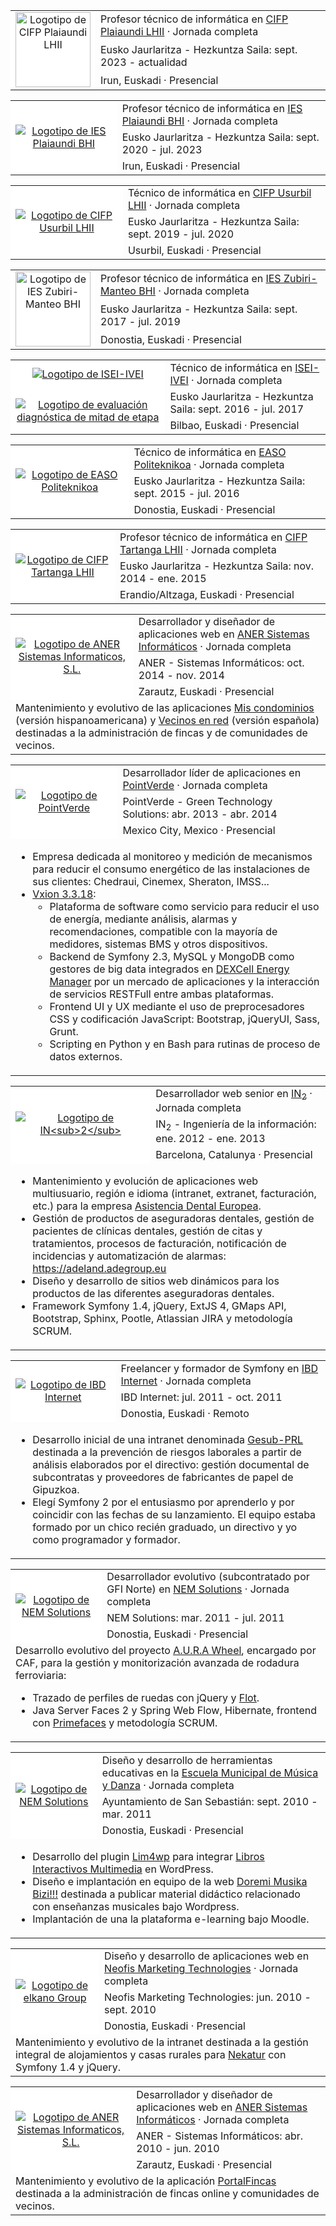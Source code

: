 <table>
    <tr>
        <td rowspan=4 style="background-color: white; text-align: center;">
            <a href="https://www.linkedin.com/company/511597">
                <img src="https://pbs.twimg.com/profile_images/1618962720392445952/txGHTyrk_200x200.jpg" height="120" width="120" alt="Logotipo de CIFP Plaiaundi LHII">
            </a>
        </td>
    </tr>
    <tr>
        <td>Profesor técnico de informática en <a href="https://www.linkedin.com/company/38093566">CIFP Plaiaundi LHII</a> · Jornada completa</td>
    </tr>
    <tr>
        <td>Eusko Jaurlaritza - Hezkuntza Saila: sept. 2023 - actualidad</td>
    </tr>
    <tr>
        <td>Irun, Euskadi · Presencial</td>
    </tr>
</table>
<table>
    <tr>
        <td rowspan=4 style="background-color: white; text-align: center;">
            <a href="https://www.linkedin.com/company/511597">
                <img src="https://plaiaundi.hezkuntza.net/image/layout_set_logo?img_id=116817" alt="Logotipo de IES Plaiaundi BHI">
            </a>
        </td>
    </tr>
    <tr>
        <td>Profesor técnico de informática en <a href="https://www.linkedin.com/company/38093566">IES Plaiaundi BHI</a> · Jornada completa</td>
    </tr>
    <tr>
        <td>Eusko Jaurlaritza - Hezkuntza Saila: sept. 2020 - jul. 2023</td>
    </tr>
    <tr>
        <td>Irun, Euskadi · Presencial</td>
    </tr>
</table>
<table>
    <tr>
        <td rowspan=4 style="background-color: white; text-align: center;">
            <a href="https://www.linkedin.com/company/511597">
                <img src="https://lhusurbil.eus/web/Paginas/img/logo_centro_entrada.png" alt="Logotipo de CIFP Usurbil LHII">
            </a>
        </td>
    </tr>
    <tr>
        <td>Técnico de informática en <a href="https://www.linkedin.com/company/822872">CIFP Usurbil LHII</a> · Jornada completa</td>
    </tr>
    <tr>
        <td>Eusko Jaurlaritza - Hezkuntza Saila: sept. 2019 - jul. 2020</td>
    </tr>
    <tr>
        <td>Usurbil, Euskadi · Presencial</td>
    </tr>
</table>
<table>
    <tr>
        <td rowspan=4 style="background-color: white; text-align: center;">
            <a href="https://www.linkedin.com/company/511597">
                <img src="https://pbs.twimg.com/profile_images/1288208722083360769/RicpLCFJ_200x200.png" height="120" width="120" alt="Logotipo de IES Zubiri-Manteo BHI">
            </a>
        </td>
    </tr>
    <tr>
        <td>Profesor técnico de informática en <a href="https://zubirimanteo.hezkuntza.net">IES Zubiri-Manteo BHI</a> · Jornada completa</td>
    </tr>
    <tr>
        <td>Eusko Jaurlaritza - Hezkuntza Saila: sept. 2017 - jul. 2019</td>
    </tr>
    <tr>
        <td>Donostia, Euskadi · Presencial</td>
    </tr>
</table>
<table>
    <tr>
        <td rowspan=2 style="background-color: white; text-align: center;">
            <a href="https://isei-ivei.euskadi.eus">
                <img src="https://isei-ivei.euskadi.eus/image/company_logo?img_id=1002911&amp;t=1700740954187" alt="Logotipo de ISEI-IVEI">
            </a>
        </td>
    </tr>
    <tr>
        <td>Técnico de informática en <a href="https://isei-ivei.euskadi.eus/es/ed-2017">ISEI-IVEI</a> · Jornada completa</td>
    </tr>
    <tr>
        <td rowspan=3 style="background-color: white; text-align: center;">
            <a href="https://github.com/InoreNeronI/ed.17">
                <img src="https://isei-ivei.euskadi.eus/documents/635622/5512764/ED23LOGOA/ae5cfce2-ed16-5239-155a-f6f28432cbea" alt="Logotipo de evaluación diagnóstica de mitad de etapa">
            </a>
        </td>
    </tr>
    <tr>
        <td>Eusko Jaurlaritza - Hezkuntza Saila: sept. 2016 - jul. 2017</td>
    </tr>
    <tr>
        <td>Bilbao, Euskadi · Presencial</td>
    </tr>
</table>
<table>
    <tr>
        <td rowspan=4 style="background-color: white; text-align: center;">
            <a href="https://www.linkedin.com/company/polit-cnico-easo">
                <img src="https://easo.hezkuntza.net/image/layout_set_logo?img_id=113513" alt="Logotipo de EASO Politeknikoa">
            </a>
        </td>
    </tr>
    <tr>
        <td>Técnico de informática en <a href="https://easo.hezkuntza.net">EASO Politeknikoa</a> · Jornada completa</td>
    </tr>
    <tr>
        <td>Eusko Jaurlaritza - Hezkuntza Saila: sept. 2015 - jul. 2016</td>
    </tr>
    <tr>
        <td>Donostia, Euskadi · Presencial</td>
    </tr>
</table>
<table>
    <tr>
        <td rowspan=4 style="background-color: white; text-align: center;">
            <a href="https://www.linkedin.com/company/fp-tartanga">
                <img src="https://www.tartanga.eus/wp-content/themes/tartanga-child/img/logo/logo.png" alt="Logotipo de CIFP Tartanga LHII">
            </a>
        </td>
    </tr>
    <tr>
        <td>Profesor técnico de informática en <a href="https://www.tartanga.eus">CIFP Tartanga LHII</a> · Jornada completa</td>
    </tr>
    <tr>
        <td>Eusko Jaurlaritza - Hezkuntza Saila: nov. 2014 - ene. 2015</td>
    </tr>
    <tr>
        <td>Erandio/Altzaga, Euskadi · Presencial</td>
    </tr>
</table>
<table>
    <tr>
        <td rowspan=4 style="background-color: white; text-align: center;">
            <a href="https://www.linkedin.com/company/862179">
                <img src="https://www.aner.com/images/aner-sistemas-informaticos-logo.PNG" alt="Logotipo de ANER Sistemas Informaticos, S.L.">
            </a>
        </td>
    </tr>
    <tr>
        <td>Desarrollador y diseñador de aplicaciones web en <a href="https://www.aner.com">ANER Sistemas Informáticos</a> · Jornada completa</td>
    </tr>
    <tr>
        <td>ANER - Sistemas Informáticos: oct. 2014 - nov. 2014</td>
    </tr>
    <tr>
        <td>Zarautz, Euskadi · Presencial</td>
    </tr>
    <tr>
        <td colspan="2">Mantenimiento y evolutivo de las aplicaciones <a href="https://www.miscondominios.com">Mis condominios</a> (versión hispanoamericana) y <a href="https://www.vecinosenred.es">Vecinos en red</a> (versión española) destinadas a la administración de fincas y de comunidades de vecinos.</td>
    </tr>
</table>
<table>
    <tr>
        <td rowspan=4 style="background-color: white; text-align: center;">
            <a href="https://www.linkedin.com/company/pointverdegreen">
                <img src="http://www.pointverde.com/images/logo.png" alt="Logotipo de PointVerde">
            </a>
        </td>
    </tr>
    <tr>
        <td>Desarrollador líder de aplicaciones en <a href="http://www.pointverde.com">PointVerde</a> · Jornada completa</td>
    </tr>
    <tr>
        <td>PointVerde - Green Technology Solutions: abr. 2013 - abr. 2014</td>
    </tr>
    <tr>
        <td>Mexico City, Mexico · Presencial</td>
    </tr>
    <tr>
        <td colspan="2"><ul>
            <li>Empresa dedicada al monitoreo y medición de mecanismos para reducir el consumo energético de las instalaciones de sus clientes: Chedraui, Cinemex, Sheraton, IMSS...</li>
            <li><a href="http://energetico.pointverde.com">Vxion 3.3.18</a>:<ul>
                <li>Plataforma de software como servicio para reducir el uso de energía, mediante análisis, alarmas y recomendaciones, compatible con la mayoría de medidores, sistemas BMS y otros dispositivos.</li>
                <li>Backend de Symfony 2.3, MySQL y MongoDB como gestores de big data integrados en <a href="https://www.dexma.com">DEXCell Energy Manager</a> por un mercado de aplicaciones y la interacción de servicios RESTFull entre ambas plataformas.</li>
                <li>Frontend UI y UX mediante el uso de preprocesadores CSS y codificación JavaScript: Bootstrap, jQueryUI, Sass, Grunt.</li>
                <li>Scripting en Python y en Bash para rutinas de proceso de datos externos.</li>
            </ul></li>
        </ul></td>
    </tr>
</table>
<table>
    <tr>
        <td rowspan=4 style="background-color: white; text-align: center;">
            <a href="https://www.linkedin.com/company/329006">
                <img src="https://media.licdn.com/dms/image/D4E0BAQHswFtbHW-vAA/company-logo_200_200/0/1692264151298/in2_ingenieria_de_la_informacion_logo?e=1709164800&v=beta&t=vMZYQE7JtuGXH9pmfC9WpJNxf_BhchH1bQsMwjCi4Qc" alt="Logotipo de IN<sub>2</sub>">
            </a>
        </td>
    </tr>
    <tr>
        <td>Desarrollador web senior en <a href="https://www.in2.es">IN<sub>2</sub></a> · Jornada completa</td>
    </tr>
    <tr>
        <td>IN<sub>2</sub> - Ingeniería de la información: ene. 2012 - ene. 2013</td>
    </tr>
    <tr>
        <td>Barcelona, Catalunya · Presencial</td>
    </tr>
    <tr>
        <td colspan="2"><ul>
            <li>Mantenimiento y evolución de aplicaciones web multiusuario, región e idioma (intranet, extranet, facturación, etc.) para la empresa <a href="https://www.adegroup.eu">Asistencia Dental Europea</a>.</li>
            <li>Gestión de productos de aseguradoras dentales, gestión de pacientes de clínicas dentales, gestión de citas y tratamientos, procesos de facturación, notificación de incidencias y automatización de alarmas: <a href="https://adeland.adegroup.eu">https://adeland.adegroup.eu</a></li>
            <li>Diseño y desarrollo de sitios web dinámicos para los productos de las diferentes aseguradoras dentales.</li>
            <li>Framework Symfony 1.4, jQuery, ExtJS 4, GMaps API, Bootstrap, Sphinx, Pootle, Atlassian JIRA y metodología SCRUM.</li>
        </ul></td>
    </tr>
</table>
<table>
    <tr>
        <td rowspan=4 style="background-color: white; text-align: center;">
            <a href="https://www.linkedin.com/company/363775">
                <img src="https://media.licdn.com/dms/image/C560BAQEk6SHOdClIOg/company-logo_200_200/0/1630587303233/internet_business_development___ibd_internet_logo?e=1709164800&v=beta&t=i295stsv1i1ciQ71gu8FTZjKvw-HkuDVi-XdBM5Q6Pw" alt="Logotipo de IBD Internet">
            </a>
        </td>
    </tr>
    <tr>
        <td>Freelancer y formador de Symfony en <a href="https://www.ibdinternet.com">IBD Internet</a> · Jornada completa</td>
    </tr>
    <tr>
        <td>IBD Internet: jul. 2011 - oct. 2011</td>
    </tr>
    <tr>
        <td>Donostia, Euskadi · Remoto</td>
    </tr>
    <tr>
        <td colspan="2"><ul>
            <li>Desarrollo inicial de una intranet denominada <a href="https://www.gesub-online.com">Gesub-PRL</a> destinada a la prevención de riesgos laborales a partir de análisis elaborados por el directivo: gestión documental de subcontratas y proveedores de fabricantes de papel de Gipuzkoa.</li>
            <li>Elegí Symfony 2 por el entusiasmo por aprenderlo y por coincidir con las fechas de su lanzamiento. El equipo estaba formado por un chico recién graduado, un directivo y yo como programador y formador.</li>
        </ul></td>
    </tr>
</table>
<table>
    <tr>
        <td rowspan=4 style="background-color: white; text-align: center;">
            <a href="https://www.linkedin.com/company/nemgrouplimited">
                <img src="https://docs.nem.io/assets/images/logo.png" alt="Logotipo de NEM Solutions">
            </a>
        </td>
    </tr>
    <tr>
        <td>Desarrollador evolutivo (subcontratado por GFI Norte) en <a href="https://nem.io">NEM Solutions</a> · Jornada completa</td>
    </tr>
    <tr>
        <td>NEM Solutions: mar. 2011 - jul. 2011</td>
    </tr>
    <tr>
        <td>Donostia, Euskadi · Presencial</td>
    </tr>
    <tr>
        <td colspan="2">
            Desarrollo evolutivo del proyecto <a href="https://aurawheel.com">A.U.R.A Wheel</a>, encargado por CAF, para la gestión y monitorización avanzada de rodadura ferroviaria:
            <ul>
                <li>Trazado de perfiles de ruedas con jQuery y <a href="http://www.flotcharts.org">Flot</a>.</li>
                <li>Java Server Faces 2 y Spring Web Flow, Hibernate, frontend con <a href="https://www.primefaces.org">Primefaces</a> y metodología SCRUM.</li>
            </ul>
        </td>
    </tr>
</table>
<table>
    <tr>
        <td rowspan=4 style="background-color: white; text-align: center;">
            <a href="https://www.donostia.eus">
                <img src="https://www.donostia.eus/taxo.nsf/logo_ayunta.png" alt="Logotipo de NEM Solutions">
            </a>
        </td>
    </tr>
    <tr>
        <td>Diseño y desarrollo de herramientas educativas en la <a href="https://www.donostia.eus/ataria/es/web/musika-eskola">Escuela Municipal de Música y Danza</a> · Jornada completa</td>
    </tr>
    <tr>
        <td>Ayuntamiento de San Sebastián: sept. 2010 - mar. 2011</td>
    </tr>
    <tr>
        <td>Donostia, Euskadi · Presencial</td>
    </tr>
    <tr>
        <td colspan="2"><ul>
            <li>Desarrollo del plugin <a href="https://plugins.trac.wordpress.org/browser/lim4wp">Lim4wp</a> para integrar <a href="https://educalim.com">Libros Interactivos Multimedia</a> en WordPress.</li>
            <li>Diseño e implantación en equipo de la web <a href="https://doremimusikabizi.com">Doremi Musika Bizi!!!</a> destinada a publicar material didáctico relacionado con enseñanzas musicales bajo Wordpress.</li>
            <li>Implantación de una la plataforma e-learning bajo Moodle.</li>
        </ul></td>
    </tr>
</table>
<table>
    <tr>
        <td rowspan=4 style="background-color: white; text-align: center;">
            <a href="https://www.linkedin.com/company/10651410">
                <img src="https://media.licdn.com/dms/image/C4D0BAQFFIbkaGrGoFw/company-logo_200_200/0/1647950521450/elkanogroupmarketinginmobiliario_logo?e=1709164800&v=beta&t=T4f-br3ktoiqGiM1mSTyLb3pxu9UDRi-HL-pRodF5RA" alt="Logotipo de elkano Group">
            </a>
        </td>
    </tr>
    <tr>
        <td>Diseño y desarrollo de aplicaciones web en <a href="https://www.elkanogroup.com">Neofis Marketing Technologies</a> · Jornada completa</td>
    </tr>
    <tr>
        <td>Neofis Marketing Technologies: jun. 2010 - sept. 2010</td>
    </tr>
    <tr>
        <td>Donostia, Euskadi · Presencial</td>
    </tr>
    <tr>
        <td colspan="2">
            Mantenimiento y evolutivo de la intranet destinada a la gestión integral de alojamientos y casas rurales para <a href="http://nekatur.net">Nekatur</a> con Symfony 1.4 y jQuery.
        </td>
    </tr>
</table>
<table>
    <tr>
        <td rowspan=4 style="background-color: white; text-align: center;">
            <a href="https://www.linkedin.com/company/862179">
                <img src="https://www.aner.com/images/aner-sistemas-informaticos-logo.PNG" alt="Logotipo de ANER Sistemas Informaticos, S.L.">
            </a>
        </td>
    </tr>
    <tr>
        <td>Desarrollador y diseñador de aplicaciones web en <a href="https://www.aner.com">ANER Sistemas Informáticos</a> · Jornada completa</td>
    </tr>
    <tr>
        <td>ANER - Sistemas Informáticos: abr. 2010 - jun. 2010</td>
    </tr>
    <tr>
        <td>Zarautz, Euskadi · Presencial</td>
    </tr>
    <tr>
        <td colspan="2">Mantenimiento y evolutivo de la aplicación <a href="https://portalfincas.com">PortalFincas</a> destinada a la administración de fincas online y comunidades de vecinos.</td>
    </tr>
</table>
